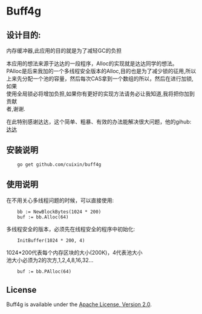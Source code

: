 Buff4g
======

设计目的:
-------------
内存缓冲器,此应用的目的就是为了减轻GC的负担  

本应用的想法来源于达达的一段程序，Alloc的实现就是达达同学的想法。  
PAlloc是后来我加的一个多线程安全版本的Alloc,目的也是为了减少锁的征用,所以  
上来先分配一个池的容量，然后每次CAS拿到一个数组的所以，然后在进行加锁,如果  
使用全局锁必将增加负担,如果你有更好的实现方法请务必让我知道,我将把你加到贡献  
者,谢谢.  

在此特别感谢达达，这个简单、粗暴、有效的办法能解决很大问题，他的gihub:
[达达](http://github.com/idada)

安装说明
------------
```
	go get github.com/cuixin/buff4g
```

使用说明
------------
在不用关心多线程问题的时候，可以直接使用:
```
	bb := NewBlockBytes(1024 * 200)
	buf := bb.Alloc(64)
```

多线程安全的版本，必须先在线程安全的程序中初始化:  
```
	InitBuffer(1024 * 200, 4)  
```
1024*200代表每个内存区块的大小(200K)，4代表池大小  
池大小必须为2的次方,1,2,4,8,16,32...  
```
	buf := bb.PAlloc(64)
```

License
-------
Buff4g is available under the [Apache License, Version 2.0](http://www.apache.org/licenses/LICENSE-2.0.html).
